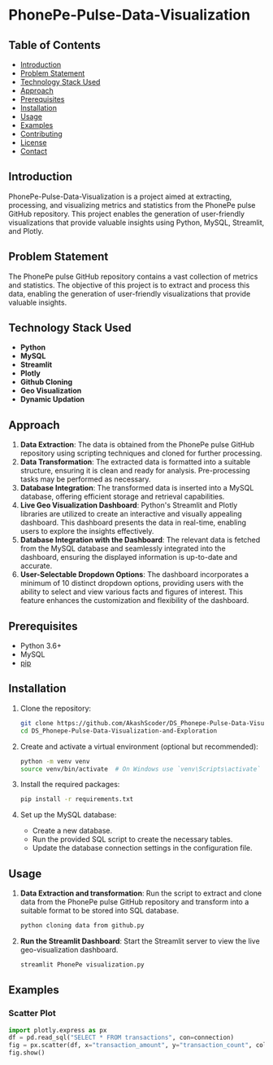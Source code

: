 # PhonePe-Pulse-Data-Visualization

## Table of Contents
- [Introduction](#introduction)
- [Problem Statement](#problem-statement)
- [Technology Stack Used](#technology-stack-used)
- [Approach](#approach)
- [Prerequisites](#prerequisites)
- [Installation](#installation)
- [Usage](#usage)
- [Examples](#examples)
- [Contributing](#contributing)
- [License](#license)
- [Contact](#contact)

## Introduction
PhonePe-Pulse-Data-Visualization is a project aimed at extracting, processing, and visualizing metrics and statistics from the PhonePe pulse GitHub repository. This project enables the generation of user-friendly visualizations that provide valuable insights using Python, MySQL, Streamlit, and Plotly.

## Problem Statement
The PhonePe pulse GitHub repository contains a vast collection of metrics and statistics. The objective of this project is to extract and process this data, enabling the generation of user-friendly visualizations that provide valuable insights.

## Technology Stack Used
- **Python**
- **MySQL**
- **Streamlit**
- **Plotly**
- **Github Cloning**
- **Geo Visualization**
- **Dynamic Updation**

## Approach
1. **Data Extraction**: The data is obtained from the PhonePe pulse GitHub repository using scripting techniques and cloned for further processing.
2. **Data Transformation**: The extracted data is formatted into a suitable structure, ensuring it is clean and ready for analysis. Pre-processing tasks may be performed as necessary.
3. **Database Integration**: The transformed data is inserted into a MySQL database, offering efficient storage and retrieval capabilities.
4. **Live Geo Visualization Dashboard**: Python's Streamlit and Plotly libraries are utilized to create an interactive and visually appealing dashboard. This dashboard presents the data in real-time, enabling users to explore the insights effectively.
5. **Database Integration with the Dashboard**: The relevant data is fetched from the MySQL database and seamlessly integrated into the dashboard, ensuring the displayed information is up-to-date and accurate.
6. **User-Selectable Dropdown Options**: The dashboard incorporates a minimum of 10 distinct dropdown options, providing users with the ability to select and view various facts and figures of interest. This feature enhances the customization and flexibility of the dashboard.

## Prerequisites
- Python 3.6+
- MySQL
- [pip](https://pip.pypa.io/en/stable/installation/)

## Installation
1. Clone the repository:
    ```bash
   git clone https://github.com/AkashScoder/DS_Phonepe-Pulse-Data-Visualization-and-Exploration.git
   cd DS_Phonepe-Pulse-Data-Visualization-and-Exploration

    ```

2. Create and activate a virtual environment (optional but recommended):
    ```bash
    python -m venv venv
    source venv/bin/activate  # On Windows use `venv\Scripts\activate`
    ```

3. Install the required packages:
    ```bash
    pip install -r requirements.txt
    ```

4. Set up the MySQL database:
    - Create a new database.
    - Run the provided SQL script to create the necessary tables.
    - Update the database connection settings in the configuration file.

## Usage
1. **Data Extraction and transformation**: Run the script to extract and clone data from the PhonePe pulse GitHub repository and transform into a suitable format to be stored into SQL database.
    ```bash
    python cloning data from github.py
    ```

2. **Run the Streamlit Dashboard**: Start the Streamlit server to view the live geo-visualization dashboard.
    ```bash
    streamlit PhonePe visualization.py
    ```

## Examples
### Scatter Plot
```python
import plotly.express as px
df = pd.read_sql("SELECT * FROM transactions", con=connection)
fig = px.scatter(df, x="transaction_amount", y="transaction_count", color="state", title="Scatter Plot")
fig.show()
